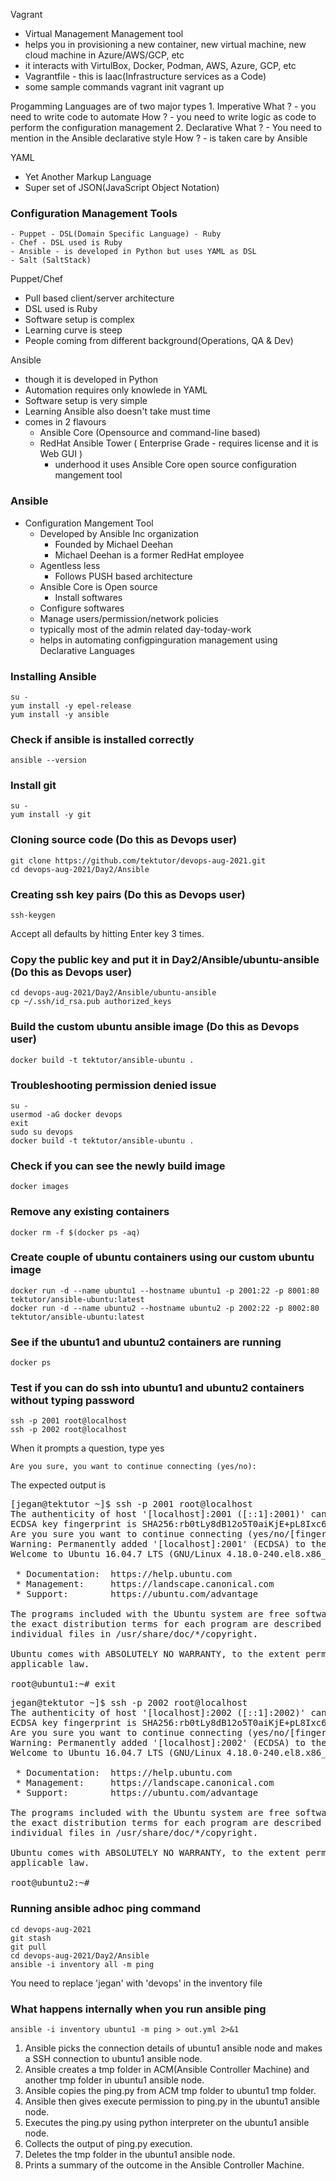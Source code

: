 Vagrant
   - Virtual Management Management tool
   - helps you in provisioning a new container, new virtual machine, new cloud machine in Azure/AWS/GCP, etc
   - it interacts with VirtulBox, Docker, Podman, AWS, Azure, GCP, etc
   - Vagrantfile
	- this is Iaac(Infrastructure services as a Code)
   - some sample commands
	 vagrant init
	 vagrant up

Progamming Languages are of two major types
	1. Imperative
	What ?
	- you need to write code to automate
	How ?
	- you need to write logic as code to perform the configuration management
	2. Declarative
	What ?
		- You need to mention in the Ansible declarative style
	How ?
		- is taken care by Ansible

YAML
 - Yet Another Markup Language
 - Super set of JSON(JavaScript Object Notation)

### Configuration Management Tools
	- Puppet - DSL(Domain Specific Language) - Ruby
	- Chef - DSL used is Ruby
	- Ansible - is developed in Python but uses YAML as DSL
	- Salt (SaltStack)

Puppet/Chef
  - Pull based client/server architecture
  - DSL used is Ruby
  - Software setup is complex
  - Learning curve is steep
  - People coming from different background(Operations, QA & Dev) 

Ansible 
  - though it is developed in Python
  - Automation requires only knowlede in YAML
  - Software setup is very simple
  - Learning Ansible also doesn't take must time
  - comes in 2 flavours
	- Ansible Core (Opensource and command-line based)
	- RedHat Ansible Tower ( Enterprise Grade - requires license and it is Web GUI )
		- underhood it uses Ansible Core open source configuration mangement tool
  
### Ansible
- Configuration Mangement Tool
	- Developed by Ansible Inc organization
		- Founded by Michael Deehan
		- Michael Deehan is a former RedHat employee
	- Agentless less
        - Follows PUSH based architecture
	- Ansible Core is Open source
    	- Install softwares
	- Configure softwares
	- Manage users/permission/network policies
	- typically most of the admin related day-today-work
	- helps in automating configpinguration management using Declarative Languages

### Installing Ansible
```
su -
yum install -y epel-release
yum install -y ansible
```

### Check if ansible is installed correctly
```
ansible --version
```

### Install git
```
su -
yum install -y git
```

### Cloning source code (Do this as Devops user)
```
git clone https://github.com/tektutor/devops-aug-2021.git
cd devops-aug-2021/Day2/Ansible
```

### Creating ssh key pairs (Do this as Devops user)
```
ssh-keygen
```
Accept all defaults by hitting Enter key 3 times.

### Copy the public key and put it in Day2/Ansible/ubuntu-ansible (Do this as Devops user)
```
cd devops-aug-2021/Day2/Ansible/ubuntu-ansible
cp ~/.ssh/id_rsa.pub authorized_keys
```

### Build the custom ubuntu ansible image (Do this as Devops user)
```
docker build -t tektutor/ansible-ubuntu .
```

### Troubleshooting permission denied issue
```
su -
usermod -aG docker devops
exit
sudo su devops
docker build -t tektutor/ansible-ubuntu .
```

### Check if you can see the newly build image
```
docker images
```

### Remove any existing containers
```
docker rm -f $(docker ps -aq)
```

### Create couple of ubuntu containers using our custom ubuntu image
```
docker run -d --name ubuntu1 --hostname ubuntu1 -p 2001:22 -p 8001:80 tektutor/ansible-ubuntu:latest 
docker run -d --name ubuntu2 --hostname ubuntu2 -p 2002:22 -p 8002:80 tektutor/ansible-ubuntu:latest 
```

### See if the ubuntu1 and ubuntu2 containers are running
```
docker ps
```

### Test if you can do ssh into ubuntu1 and ubuntu2 containers without typing password
```
ssh -p 2001 root@localhost
ssh -p 2002 root@localhost
```
When it prompts a question, type yes
```
Are you sure, you want to continue connecting (yes/no): 
```
The expected output is
<pre>
[jegan@tektutor ~]$ ssh -p 2001 root@localhost
The authenticity of host '[localhost]:2001 ([::1]:2001)' can't be established.
ECDSA key fingerprint is SHA256:rb0tLy8dB12o5T0aiKjE+pL8Ixc6Zfrkp9UBuHDz2Bk.
Are you sure you want to continue connecting (yes/no/[fingerprint])? yes
Warning: Permanently added '[localhost]:2001' (ECDSA) to the list of known hosts.
Welcome to Ubuntu 16.04.7 LTS (GNU/Linux 4.18.0-240.el8.x86_64 x86_64)

 * Documentation:  https://help.ubuntu.com
 * Management:     https://landscape.canonical.com
 * Support:        https://ubuntu.com/advantage

The programs included with the Ubuntu system are free software;
the exact distribution terms for each program are described in the
individual files in /usr/share/doc/*/copyright.

Ubuntu comes with ABSOLUTELY NO WARRANTY, to the extent permitted by
applicable law.

root@ubuntu1:~# exit
</pre>

<pre>
jegan@tektutor ~]$ ssh -p 2002 root@localhost
The authenticity of host '[localhost]:2002 ([::1]:2002)' can't be established.
ECDSA key fingerprint is SHA256:rb0tLy8dB12o5T0aiKjE+pL8Ixc6Zfrkp9UBuHDz2Bk.
Are you sure you want to continue connecting (yes/no/[fingerprint])? yes
Warning: Permanently added '[localhost]:2002' (ECDSA) to the list of known hosts.
Welcome to Ubuntu 16.04.7 LTS (GNU/Linux 4.18.0-240.el8.x86_64 x86_64)

 * Documentation:  https://help.ubuntu.com
 * Management:     https://landscape.canonical.com
 * Support:        https://ubuntu.com/advantage

The programs included with the Ubuntu system are free software;
the exact distribution terms for each program are described in the
individual files in /usr/share/doc/*/copyright.

Ubuntu comes with ABSOLUTELY NO WARRANTY, to the extent permitted by
applicable law.

root@ubuntu2:~#    
</pre>

### Running ansible adhoc ping command
```
cd devops-aug-2021
git stash
git pull
cd devops-aug-2021/Day2/Ansible
ansible -i inventory all -m ping
```
You need to replace 'jegan' with 'devops' in the inventory file 

### What happens internally when you run ansible ping
```
ansible -i inventory ubuntu1 -m ping > out.yml 2>&1
```
1. Ansible picks the connection details of ubuntu1 ansible node and makes a SSH connection to ubuntu1 ansible node.
2. Ansible creates a tmp folder in ACM(Ansible Controller Machine) and another tmp folder in ubuntu1 ansible node.
3. Ansible copies the ping.py from ACM tmp folder to ubuntu1 tmp folder.
4. Ansible then gives execute permission to ping.py in the ubuntu1 ansible node.
5. Executes the ping.py using python interpreter on the ubuntu1 ansible node.
6. Collects the output of ping.py execution.
7. Deletes the tmp folder in the ubuntu1 ansible node.
8. Prints a summary of the outcome in the Ansible Controller Machine.
